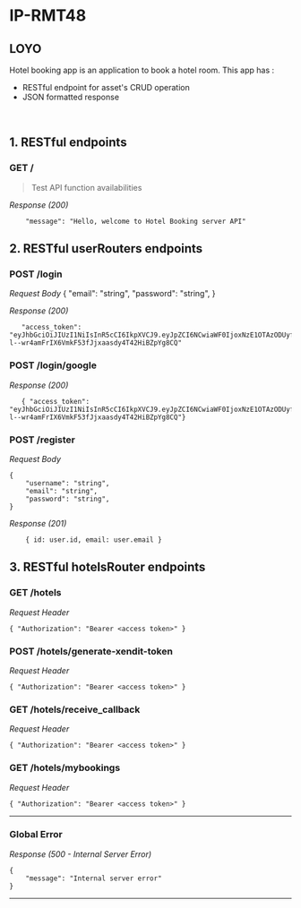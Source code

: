 # IP-RMT48
## LOYO
Hotel booking app is an application to book a hotel room. This app has :

- RESTful endpoint for asset's CRUD operation
- JSON formatted response

&nbsp;

## 1. RESTful endpoints

### GET /

> Test API function availabilities

_Response (200)_

```
    "message": "Hello, welcome to Hotel Booking server API"
```



## 2. RESTful userRouters endpoints
### POST /login
_Request Body_
{
    "email": "string",
    "password": "string",
}

_Response (200)_

```
   "access_token": "eyJhbGciOiJIUzI1NiIsInR5cCI6IkpXVCJ9.eyJpZCI6NCwiaWF0IjoxNzE1OTAzODUyfQ.QIGl-l--wr4amFrIX6VmkF53fJjxaasdy4T42HiBZpYg8CQ"
```

### POST /login/google

_Response (200)_

```
   { "access_token": "eyJhbGciOiJIUzI1NiIsInR5cCI6IkpXVCJ9.eyJpZCI6NCwiaWF0IjoxNzE1OTAzODUyfQ.QIGl-l--wr4amFrIX6VmkF53fJjxaasdy4T42HiBZpYg8CQ"}
```

### POST /register
_Request Body_

```
{
    "username": "string",
    "email": "string",
    "password": "string",
}
```

_Response (201)_

```
    { id: user.id, email: user.email }
```


## 3. RESTful hotelsRouter endpoints

### GET /hotels
_Request Header_

```
{ "Authorization": "Bearer <access token>" }
```




### POST /hotels/generate-xendit-token
_Request Header_

```
{ "Authorization": "Bearer <access token>" }
```
### GET /hotels/receive_callback
_Request Header_

```
{ "Authorization": "Bearer <access token>" }
```
### GET /hotels/mybookings
_Request Header_

```
{ "Authorization": "Bearer <access token>" }
```





---

### Global Error

_Response (500 - Internal Server Error)_

```
{
    "message": "Internal server error"
}
```

---